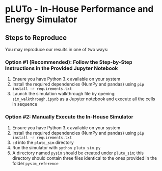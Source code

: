 # pLUTo - In-House Performance and Energy Simulator

## Steps to Reproduce

You may reproduce our results in one of two ways:

### Option #1 (Recommended): Follow the Step-by-Step Instructions in the Provided Jupyter Notebook

1. Ensure you have Python 3.x available on your system
2. Install the required dependencies (NumPy and pandas) using `pip install -r requirements.txt`
3. Launch the simulation walkthrough file by opening `sim_walkthrough.ipynb` as a Jupyter notebook and execute all the cells in sequence

### Option #2: Manually Execute the In-House Simulator

1. Ensure you have Python 3.x available on your system
2. Install the required dependencies (NumPy and pandas) using `pip install -r requirements.txt`
3. `cd` into the `pluto_sim` directory
4. Run the simulator with `python pluto_sim.py`
5. A directory named `pysim` should be created under `pluto_sim`; this directory should contain three files identical to the ones provided in the folder `pysim_reference`

